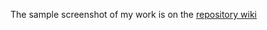 The sample screenshot of my work is on the 
[repository wiki](https://github.com/ronzohan/CSC181/wiki)
